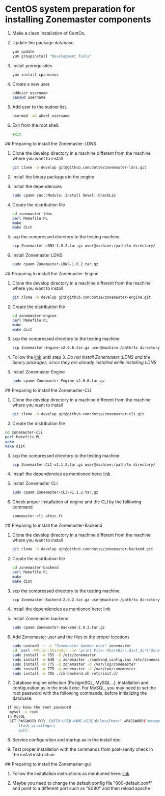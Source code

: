 # CentOS system preparation for installing Zonemaster components

1. Make a clean installation of CentOs.

2. Update the package database.

   ```sh
   yum update
   yum groupinstall "Development Tools"
   ```

3. Install prerequisites

   ```sh
   yum install cpanminus
   ```

4. Create a new user.

   ```sh
   adduser username
   passwd username
   ```

5. Add user to the sudoer list.

   ```sh
   usermod -aG wheel username
   ```

6. Exit from the root shell.

   ```sh
   exit
   ```


## Preparing to install the Zonemaster-LDNS

1. Clone the develop directory in a machine different from the machine where you
want to install

   ```sh
   git clone -b develop git@github.com:dotse/zonemaster-ldns.git
   ```

2. Install the binary packages in the engine

3. Install the dependencies 

   ```sh
   sudo cpanm inc::Module::Install Devel::CheckLib
   ```

4. Create the distribution file

   ```sh
   cd zonemaster-ldns
   perl Makefile.PL
   make
   make dist
   ```

5. scp the compressed directory to the testing machine

   ```sh
   scp Zonemaster-LDNS-1.0.2.tar.gz user@machine:/path/to directory/
   ```

6. Install Zonemaster LDNS

   ```sh
   sudo cpanm Zonemaster-LDNS-1.0.2.tar.gz
   ```


## Preparing to install the Zonemaster-Engine

1. Clone the develop directory in a machine different from the machine where you
want to install

   ```sh
   git clone -b develop git@github.com:dotse/zonemaster-engine.git
   ```

2. Create the distribution file

   ```sh
   cd zonemaster-engine
   perl Makefile.PL
   make
   make dist
   ```
3. scp the compressed directory to the testing machine 

   ```sh
   scp Zonemaster-Engine-v2.0.6.tar.gz user@machine:/path/to directory/
   ```
4. Follow the
[link](https://github.com/dotse/zonemaster-engine/blob/develop/docs/Installation.md#installation-on-centos)
until step 3. *Do not install Zonemaster::LDNS and the binary packages, since
they are already installed while installing LDNS*

5. Install Zonemaster Engine 

   ```sh
   sudo cpanm Zonemaster-Engine-v2.0.6.tar.gz
   ```


## Preparing to install the Zonemaster-CLI

1. Clone the develop directory in a machine different from the machine where you
want to install

   ```sh
   git clone -b develop git@github.com:dotse/zonemaster-cli.git
   ```

2.  Create the distribution file

   ```sh
   cd zonemaster-cli
   perl Makefile.PL
   make
   make dist
   ```

3. scp the compressed directory to the testing machine

   ```sh
   scp Zonemaster-CLI-v1.1.2.tar.gz user@machine:/path/to directory/
   ```
4. Install the dependencies as mentioned here: 
[link](https://github.com/dotse/zonemaster-cli/blob/develop/docs/Installation.md#1-centos)


5. Install Zonemaster CLI

   ```sh
   sudo cpanm Zonemaster-CLI-v1.1.2.tar.gz
   ```
6. Check proper installation of engine and the CLI by the following command 
   
   ```sh
   zonemaster-cli afnic.fr
   ```


## Preparing to install the Zonemaster-Backend

1. Clone the develop directory in a machine different from the machine where you
want to install

   ```sh
   git clone -b develop git@github.com:dotse/zonemaster-backend.git
   ```

2. Create the distribution file

   ```sh
   cd zonemaster-backend
   perl Makefile.PL
   make
   make dist
   ```

3. scp the compressed directory to the testing machine

   ```sh
   scp Zonemaster-Backend-2.0.2.tar.gz user@machine:/path/to directory/
   ```

4. Install the dependencies as mentioned here:
[link](https://github.com/dotse/zonemaster-backend/blob/develop/docs/Installation.md#3-installation-on-centos)


5. Install Zonemaster backend

   ```sh
   sudo cpanm Zonemaster-Backend-2.0.2.tar.gz
   ```

6. Add Zonemaster user and the files to the proper locations 

   ```sh
   sudo useradd -r -c "Zonemaster daemon user" zonemaster
   cd `perl -MFile::ShareDir -le 'print File::ShareDir::dist_dir("Zonemaster-Backend")'`
   sudo install -m 755 -d /etc/zonemaster
   sudo install -m 640 -g zonemaster ./backend_config.ini /etc/zonemaster/
   sudo install -m 775 -g zonemaster -d /var/log/zonemaster
   sudo install -m 775 -g zonemaster -d /var/run/zonemaster
   sudo install -m 755 ./zm-backend.sh /etc/init.d/
   ```

7. Database engine selection (PostgreSQL, MySQL...), installation and
configuration as in the install doc. For MySQL, you may need to set the root
password with the following commands, before initializing the database:

  ```sh
   If you know the root password 
	mysql -u root
   In MySQL 
	SET PASSWORD FOR 'ENTER-USER-NAME-HERE'@'localhost' =PASSWORD("newpass");'
        flush privileges;
        quit;
   ```

8. Service configuration and startup as in the install doc. 

9. Test proper installation with the commands from post-sanity check in the
install instruction


## Preparing to install the Zonemaster-gui

1. Follow the installation instructions as mentioned here:
[link](https://github.com/zonemaster/zonemaster-gui/blob/master/docs/Installation.md#1-centos)

2. Maybe you need to change the default config file "000-default.conf" and point
to a different port such as "8080" and then reload apache


